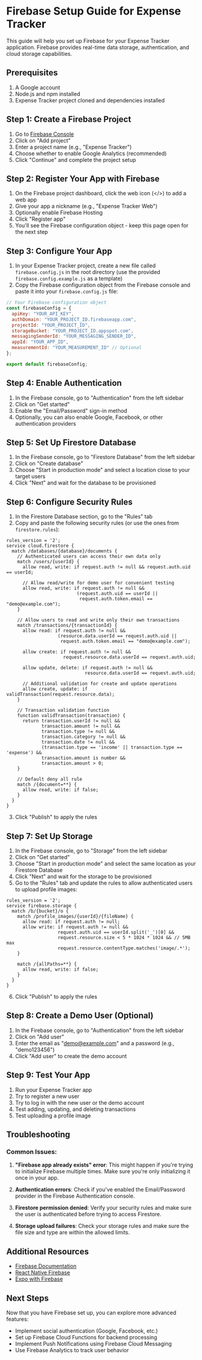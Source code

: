 # Firebase Setup Guide for Expense Tracker

This guide will help you set up Firebase for your Expense Tracker application. Firebase provides real-time data storage, authentication, and cloud storage capabilities.

## Prerequisites

1. A Google account
2. Node.js and npm installed
3. Expense Tracker project cloned and dependencies installed

## Step 1: Create a Firebase Project

1. Go to [Firebase Console](https://console.firebase.google.com/)
2. Click on "Add project"
3. Enter a project name (e.g., "Expense Tracker")
4. Choose whether to enable Google Analytics (recommended)
5. Click "Continue" and complete the project setup

## Step 2: Register Your App with Firebase

1. On the Firebase project dashboard, click the web icon (</>) to add a web app
2. Give your app a nickname (e.g., "Expense Tracker Web")
3. Optionally enable Firebase Hosting
4. Click "Register app"
5. You'll see the Firebase configuration object - keep this page open for the next step

## Step 3: Configure Your App

1. In your Expense Tracker project, create a new file called `firebase.config.js` in the root directory (use the provided `firebase.config.example.js` as a template)
2. Copy the Firebase configuration object from the Firebase console and paste it into your `firebase.config.js` file:

```javascript
// Your Firebase configuration object
const firebaseConfig = {
  apiKey: "YOUR_API_KEY",
  authDomain: "YOUR_PROJECT_ID.firebaseapp.com",
  projectId: "YOUR_PROJECT_ID",
  storageBucket: "YOUR_PROJECT_ID.appspot.com",
  messagingSenderId: "YOUR_MESSAGING_SENDER_ID",
  appId: "YOUR_APP_ID",
  measurementId: "YOUR_MEASUREMENT_ID" // Optional
};

export default firebaseConfig;
```

## Step 4: Enable Authentication

1. In the Firebase console, go to "Authentication" from the left sidebar
2. Click on "Get started"
3. Enable the "Email/Password" sign-in method
4. Optionally, you can also enable Google, Facebook, or other authentication providers

## Step 5: Set Up Firestore Database

1. In the Firebase console, go to "Firestore Database" from the left sidebar
2. Click on "Create database"
3. Choose "Start in production mode" and select a location close to your target users
4. Click "Next" and wait for the database to be provisioned

## Step 6: Configure Security Rules

1. In the Firestore Database section, go to the "Rules" tab
2. Copy and paste the following security rules (or use the ones from `firestore.rules`):

```
rules_version = '2';
service cloud.firestore {
  match /databases/{database}/documents {
    // Authenticated users can access their own data only
    match /users/{userId} {
      allow read, write: if request.auth != null && request.auth.uid == userId;
      
      // Allow read/write for demo user for convenient testing
      allow read, write: if request.auth != null && 
                          (request.auth.uid == userId || 
                           request.auth.token.email == "demo@example.com");
    }
    
    // Allow users to read and write only their own transactions
    match /transactions/{transactionId} {
      allow read: if request.auth != null && 
                   (resource.data.userId == request.auth.uid ||
                    request.auth.token.email == "demo@example.com");
      
      allow create: if request.auth != null && 
                     request.resource.data.userId == request.auth.uid;
      
      allow update, delete: if request.auth != null && 
                             resource.data.userId == request.auth.uid;
      
      // Additional validation for create and update operations
      allow create, update: if validTransaction(request.resource.data);
    }
    
    // Transaction validation function
    function validTransaction(transaction) {
      return transaction.userId != null &&
             transaction.amount != null &&
             transaction.type != null &&
             transaction.category != null &&
             transaction.date != null &&
             (transaction.type == 'income' || transaction.type == 'expense') &&
             transaction.amount is number &&
             transaction.amount > 0;
    }
    
    // Default deny all rule
    match /{document=**} {
      allow read, write: if false;
    }
  }
}
```

3. Click "Publish" to apply the rules

## Step 7: Set Up Storage

1. In the Firebase console, go to "Storage" from the left sidebar
2. Click on "Get started"
3. Choose "Start in production mode" and select the same location as your Firestore Database
4. Click "Next" and wait for the storage to be provisioned
5. Go to the "Rules" tab and update the rules to allow authenticated users to upload profile images:

```
rules_version = '2';
service firebase.storage {
  match /b/{bucket}/o {
    match /profile_images/{userId}/{fileName} {
      allow read: if request.auth != null;
      allow write: if request.auth != null && 
                   request.auth.uid == userId.split('_')[0] &&
                   request.resource.size < 5 * 1024 * 1024 && // 5MB max
                   request.resource.contentType.matches('image/.*');
    }
    
    match /{allPaths=**} {
      allow read, write: if false;
    }
  }
}
```

6. Click "Publish" to apply the rules

## Step 8: Create a Demo User (Optional)

1. In the Firebase console, go to "Authentication" from the left sidebar
2. Click on "Add user"
3. Enter the email as "demo@example.com" and a password (e.g., "demo123456")
4. Click "Add user" to create the demo account

## Step 9: Test Your App

1. Run your Expense Tracker app
2. Try to register a new user
3. Try to log in with the new user or the demo account
4. Test adding, updating, and deleting transactions
5. Test uploading a profile image

## Troubleshooting

### Common Issues:

1. **"Firebase app already exists" error**: This might happen if you're trying to initialize Firebase multiple times. Make sure you're only initializing it once in your app.

2. **Authentication errors**: Check if you've enabled the Email/Password provider in the Firebase Authentication console.

3. **Firestore permission denied**: Verify your security rules and make sure the user is authenticated before trying to access Firestore.

4. **Storage upload failures**: Check your storage rules and make sure the file size and type are within the allowed limits.

## Additional Resources

- [Firebase Documentation](https://firebase.google.com/docs)
- [React Native Firebase](https://rnfirebase.io/)
- [Expo with Firebase](https://docs.expo.dev/guides/using-firebase/)

## Next Steps

Now that you have Firebase set up, you can explore more advanced features:

- Implement social authentication (Google, Facebook, etc.)
- Set up Firebase Cloud Functions for backend processing
- Implement Push Notifications using Firebase Cloud Messaging
- Use Firebase Analytics to track user behavior 